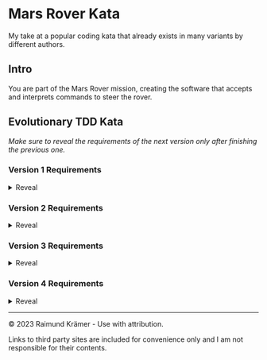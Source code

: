 # Mars Rover Kata

My take at a popular coding kata that already exists in many variants by different authors.

## Intro

You are part of the Mars Rover mission, creating the software that accepts and interprets commands to steer the rover.

## Evolutionary TDD Kata

*Make sure to reveal the requirements of the next version only after finishing the previous one.*

### Version 1 Requirements

<details>
<summary>Reveal</summary>

- The Mars rover has a position (x, y) starting at (0, 0), i.e., every positional change is relative to its starting point. It moves only in increments of exactly 1 meter.
- It also has a direction (N, S, W, E), initially facing north (N) and rotating in increments of exactly 90 degrees.
- The Mars rover accepts a sequence of movement commands, executes them in order of occurrence, and returns the resulting position and direction in the format, e.g., "x:2, y:1, d:E".
- The 3 supported commands are M (move forward), L (turn left), and R (turn right). They can be chained into a command sequence, e.g., "MMLMRM".

</details>

### Version 2 Requirements

<details>
<summary>Reveal</summary>

- As a Mars rover pilot, I want to write long command sequences more efficiently. E.g., "11MLR" shall be interpreted the same way as "MMMMMMMMMMMLR".
- As a Mars rover pilot, I want to receive info about the battery level of the Mars rover after each command sequence. The battery level shall be part of the output, e.g., "x:2, y:1, d:E, b:85". The Mars rover starts at a battery level of 100, and loses exactly 1 percent per movement command (moving 1 meter, or rotating 90 degrees left/right).
- As a Mars rover engineer, I want to save precious battery capacity by optimizing inefficient rotation sequences. "LLL" shall result in a single rotation right. "LLLL" shall be ignored, since it would just turn the rover in place, wasting battery while resulting in the same direction.

</details>

### Version 3 Requirements

<details>
<summary>Reveal</summary>

**Background info:** When the battery level reaches 0, the hardware automatically shuts down and waits for the battery to be fully recharged via the rover's solar panels. There is nothing we can do about this on the software side. Unfortunately, the rover also completely resets its state after rebooting.

- As a Mars rover pilot, I want to be able to manually reinitialize the rover to its previous state (i.e., position and direction), since the rover itself does not persist that state after a reboot. When the rover's battery is depleted, before shutting down it shall print its current state as well as the remaining command sequence that it wasn't able to finish, e.g., "x:2, y:1, d:E, b:0, MMLM2RM". After a reboot, it shall ignore all movement commands/command sequences until it received an initialization command in the form, e.g., "(2, 1, E)", after which it is again ready to accept movement commands. Receiving a movement command before the initialization command shall result in an error message, transmitted via the same channel as the status after a command sequence.
- As a Mars rover pilot, I want to know in advance whether a command sequence can be completed with the current battery capacity. When the rover receives a command sequence that ends in a "?" (e.g., "M2LMR3M?"), it shall answer with the current battery capacity and the remaining battery capacity after the command sequence, and then immediately prompt the pilot whether it should now execute that command sequence, accepting "y" (yes) or "n" (no).

</details>

### Version 4 Requirements

<details>
<summary>Reveal</summary>

**Background info:** The rover now has an integrated flash drive and persists its state when the battery is depleted!

- In case the rover was not able to finish a movement command sequence before shutting down, then after a reboot and successful execution of the initialization command the rover shall prompt the pilot whether it should finish the last command sequence (via either "y" or "n").
- To further save battery capacity, we now allow for diagonal movements:
  - Support directions "NE", "SW", etc., resulting in 8 possible directions. For "small" rotations of 45 degrees, we use the "l" and "r" commands, while keeping "L" and "R" for 90 degree rotations. Small rotations use up 0.5 percent battery capacity instead of 1 percent.
  - When moving, stick to the grid, i.e. diagonal movements are slightly longer than 1 meter, while axis-aligned movements stay at 1 meter per increment. Note: This also increases the battery capacity used for diagonal movement commands, which shall be displayed in the status message with a precision of 2 decimal places (rounding down), e.g., "x:2, y:1, d:E, b:85.42".
  - If the current capacity is not sufficient for the next command, the rover shall shut down and start recharging immediately; i.e., in some cases, the rover might have enough battery capacity for a horizontal movement but not for a diagonal movement, or enough for a 45 degree rotation but not for a 90 degree rotation, etc.

</details>

___

© 2023 Raimund Krämer - Use with attribution.

Links to third party sites are included for convenience only and I am not responsible for their contents.
